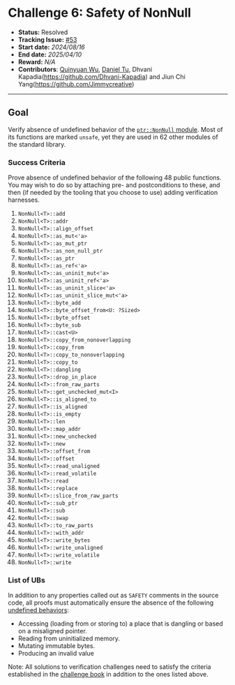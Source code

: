 # Challenge 6: Safety of NonNull

- **Status:** Resolved
- **Tracking Issue:** [#53](https://github.com/model-checking/verify-rust-std/issues/53)
- **Start date:** *2024/08/16*
- **End date:** *2025/04/10*
- **Reward:** *N/A*
- **Contributors**: [Quinyuan Wu](https://github.com/QinyuanWu), [Daniel Tu](https://github.com/danielhumanmod), Dhvani Kapadia(https://github.com/Dhvani-Kapadia) and Jiun Chi Yang(https://github.com/Jimmycreative)
-------------------


## Goal

Verify absence of undefined behavior of the [`ptr::NonNull` module](https://github.com/rust-lang/rust/blob/master/library/core/src/ptr/non_null.rs).
Most of its functions are marked `unsafe`, yet they are used in 62 other modules
of the standard library.

### Success Criteria

Prove absence of undefined behavior of the following 48 public functions. You
may wish to do so by attaching pre- and postconditions to these, and then (if
needed by the tooling that you choose to use) adding verification harnesses.

1. `NonNull<T>::add`
2. `NonNull<T>::addr`
3. `NonNull<T>::align_offset`
4. `NonNull<T>::as_mut<'a>`
5. `NonNull<T>::as_mut_ptr`
6. `NonNull<T>::as_non_null_ptr`
7. `NonNull<T>::as_ptr`
8. `NonNull<T>::as_ref<'a>`
9. `NonNull<T>::as_uninit_mut<'a>`
10. `NonNull<T>::as_uninit_ref<'a>`
11. `NonNull<T>::as_uninit_slice<'a>`
12. `NonNull<T>::as_uninit_slice_mut<'a>`
13. `NonNull<T>::byte_add`
14. `NonNull<T>::byte_offset_from<U: ?Sized>`
15. `NonNull<T>::byte_offset`
16. `NonNull<T>::byte_sub`
17. `NonNull<T>::cast<U>`
18. `NonNull<T>::copy_from_nonoverlapping`
19. `NonNull<T>::copy_from`
20. `NonNull<T>::copy_to_nonoverlapping`
21. `NonNull<T>::copy_to`
22. `NonNull<T>::dangling`
23. `NonNull<T>::drop_in_place`
24. `NonNull<T>::from_raw_parts`
25. `NonNull<T>::get_unchecked_mut<I>`
26. `NonNull<T>::is_aligned_to`
27. `NonNull<T>::is_aligned`
28. `NonNull<T>::is_empty`
29. `NonNull<T>::len`
30. `NonNull<T>::map_addr`
31. `NonNull<T>::new_unchecked`
32. `NonNull<T>::new`
33. `NonNull<T>::offset_from`
34. `NonNull<T>::offset`
35. `NonNull<T>::read_unaligned`
36. `NonNull<T>::read_volatile`
37. `NonNull<T>::read`
38. `NonNull<T>::replace`
39. `NonNull<T>::slice_from_raw_parts`
40. `NonNull<T>::sub_ptr`
41. `NonNull<T>::sub`
42. `NonNull<T>::swap`
43. `NonNull<T>::to_raw_parts`
44. `NonNull<T>::with_addr`
45. `NonNull<T>::write_bytes`
46. `NonNull<T>::write_unaligned`
47. `NonNull<T>::write_volatile`
48. `NonNull<T>::write`

### List of UBs

In addition to any properties called out as `SAFETY` comments in the source
code,
all proofs must automatically ensure the absence of the following [undefined behaviors](https://github.com/rust-lang/reference/blob/142b2ed77d33f37a9973772bd95e6144ed9dce43/src/behavior-considered-undefined.md):

* Accessing (loading from or storing to) a place that is dangling or based on a misaligned pointer.
* Reading from uninitialized memory.
* Mutating immutable bytes.
* Producing an invalid value

Note: All solutions to verification challenges need to satisfy the criteria established in the [challenge book](../general-rules.md)
in addition to the ones listed above.
